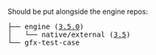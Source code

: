 Should be put alongside the engine repos:

<pre>
├── engine (<a href="https://github.com/cocos-creator/engine/tree/v3.5.0">3.5.0</a>)
│   └── native/external (<a href="https://github.com/cocos-creator/engine-native-external/tree/v3.5">3.5</a>)
└── gfx-test-case
</pre>
